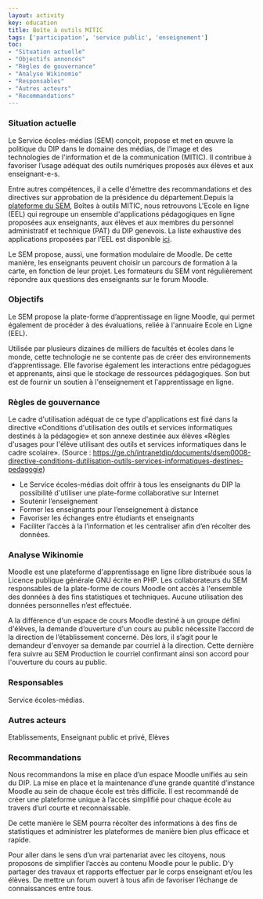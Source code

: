 ```yaml
---
layout: activity
key: education
title: Boîte à outils MITIC
tags: ['participation', 'service public', 'enseignement']
toc:
- "Situation actuelle"
- "Objectifs annoncés"
- "Règles de gouvernance"
- "Analyse Wikinomie"
- "Responsables"
- "Autres acteurs"
- "Recommandations"
---
```


### Situation actuelle

Le Service écoles-médias (SEM) conçoit, propose et met en œuvre la politique du DIP dans le domaine des médias, de l'image et des technologies de l'information et de la communication (MITIC). Il contribue à favoriser l’usage adéquat des outils numériques proposés aux élèves et aux enseignant-e-s. 

Entre autres compétences, il a celle d'émettre des recommandations et des directives sur approbation de la présidence du département.Depuis la [plateforme du SEM](https://edu.ge.ch/sem/), Boîtes à outils MITIC, nous retrouvons L'Ecole en ligne (EEL) qui regroupe un ensemble d'applications pédagogiques en ligne proposées aux enseignants, aux élèves et aux membres du personnel administratif et technique (PAT) du DIP genevois. La liste exhaustive des applications proposées par l’EEL est disponible [ici](https://edu.ge.ch/sem/usages/outils/toutes-les-applications-de-lecole-en-ligne-1501[](url)).

Le SEM propose, aussi, une formation modulaire de Moodle. De cette manière, les enseignants peuvent choisir un parcours de formation à la carte, en fonction de leur projet. Les formateurs du SEM vont régulièrement répondre aux questions des enseignants sur le forum Moodle.

### Objectifs

Le SEM propose la plate-forme d’apprentissage en ligne Moodle, qui permet également de procéder à des évaluations, reliée à l'annuaire Ecole en Ligne (EEL). 

Utilisée par plusieurs dizaines de milliers de facultés et écoles dans le monde, cette technologie ne se contente pas de créer des environnements d’apprentissage. Elle favorise également les interactions entre pédagogues et apprenants, ainsi que le stockage de ressources pédagogiques. Son but est de fournir un soutien à l'enseignement et l'apprentissage en ligne.

### Règles de gouvernance

Le cadre d'utilisation adéquat de ce type d'applications est fixé dans la directive «Conditions d'utilisation des outils et services informatiques destinés à la pédagogie» et son annexe destinée aux élèves «Règles d'usages pour l'élève utilisant des outils et services informatiques dans le cadre scolaire». (Source : https://ge.ch/intranetdip/documents/dsem0008-directive-conditions-dutilisation-outils-services-informatiques-destines-pedagogie)

- Le Service écoles-médias doit offrir à tous les enseignants du DIP la possibilité d'utiliser une plate-forme collaborative sur Internet
- Soutenir l’enseignement
- Former les enseignants pour l’enseignement à distance
- Favoriser les échanges entre étudiants et enseignants
- Faciliter l’accès à la l’information et les centraliser afin d’en récolter des données. 

### Analyse Wikinomie

Moodle est une plateforme d'apprentissage en ligne libre distribuée sous la Licence publique générale GNU écrite en PHP. Les collaborateurs du SEM responsables de la plate-forme de cours Moodle ont accès à l'ensemble des données à des fins statistiques et techniques. Aucune utilisation des données personnelles n’est effectuée.

A la différence d'un espace de cours Moodle destiné à un groupe défini d'élèves, la demande d’ouverture d'un cours au public nécessite l’accord de la direction de l’établissement concerné. Dès lors, il s’agit pour le demandeur d'envoyer sa demande par courriel à la direction. Cette dernière fera suivre au SEM Production le courriel confirmant ainsi son accord pour l'ouverture du cours au public.

### Responsables

Service écoles-médias.

### Autres acteurs

Etablissements, Enseignant public et privé, Elèves

### Recommandations

Nous recommandons la mise en place d’un espace Moodle unifiés au sein du DIP. La mise en place et la maintenance d’une grande quantité d’instance Moodle au sein de chaque école est très difficile. Il est recommandé de créer une plateforme unique à l’accès simplifié pour chaque école au travers d’url courte et reconnaissable.

De cette manière le SEM pourra récolter des informations à des fins de statistiques et administrer les plateformes de manière bien plus efficace et rapide.

Pour aller dans le sens d’un vrai partenariat avec les citoyens, nous proposons de simplifier l’accès au contenu Moodle pour le public. D’y partager des travaux et rapports effectuer par le corps enseignant et/ou les élèves. De mettre un forum ouvert à tous afin de favoriser l’échange de connaissances entre tous.
